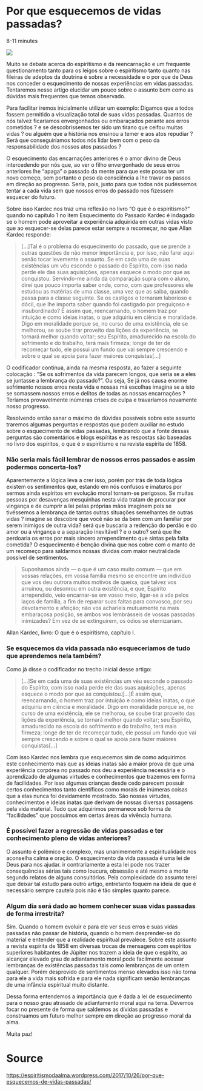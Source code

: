 # Por que esquecemos de vidas passadas?
8-11 minutes

![](https://espiritismodaalma.files.wordpress.com/2017/10/012-vidas-passadas-destaque.jpg?w=700)

Muito se debate acerca do espiritismo e da reencarnação e um frequente questionamento tanto para os leigos sobre o espiritismo tanto quanto nas fileiras de adeptos da doutrina é sobre a necessidade e o por que de Deus nos conceder o esquecimento de nossas experiências em vidas passadas. Tentaremos nesse artigo elucidar um pouco sobre o assunto bem como as dúvidas mais frequentes que temos observado.

Para facilitar iremos inicialmente utilizar um exemplo: Digamos que a todos fossem permitido a visualização total de suas vidas passadas. Quantos de nós talvez ficaríamos envergonhados ou embaraçados perante aos erros cometidos ? e se descobríssemos ter sido um tirano que ceifou muitas vidas ? ou alguém que a história nos ensinou a temer e aos atos repudiar ? Será que conseguiríamos todos nós lidar bem com o peso da responsabilidade dos nossos atos passados ?

O esquecimento das encarnações anteriores é o amor divino de Deus intercedendo por nós que, ao ver o filho envergonhado de seus erros anteriores lhe “apaga” o passado da mente para que este possa ter um novo começo, sem portanto o peso da consciência a lhe travar os passos em direção ao progresso. Seria, pois, justo para que todos nós pudéssemos tentar a cada vida sem que nossos erros do passado nos fizessem esquecer do futuro.

Sobre isso Kardec nos traz uma reflexão no livro “O que é o espiritismo?” quando no capítulo 1 no item Esquecimento do Passado Kardec é indagado se o homem pode aproveitar a experiência adquirida em outras vidas visto que ao esquecer-se delas parece estar sempre a recomeçar, no que Allan Kardec responde:

> […]Tal é o problema do esquecimento do passado, que se prende a outras questões de não menor importância e, por isso, não farei aqui senão tocar levemente o assunto. Se em cada uma de suas existências um véu esconde o passado do Espírito, com isso nada perde ele das suas aquisições, apenas esquece o modo por que as conquistou. Servindo-me ainda da comparação supra com o aluno, direi que pouco importa saber onde, como, com que professores ele estudou as matérias de uma classe, uma vez que as saiba, quando passa para a classe seguinte. Se os castigos o tornaram laborioso e dócil, que lhe importa saber quando foi castigado por preguiçoso e insubordinado? É assim que, reencarnando, o homem traz por intuição e como ideias inatas, o que adquiriu em ciência e moralidade. Digo em moralidade porque se, no curso de uma existência, ele se melhorou, se soube tirar proveito das lições da experiência, se tornará melhor quando voltar; seu Espírito, amadurecido na escola do sofrimento e do trabalho, terá mais firmeza; longe de ter de recomeçar tudo, ele possui um fundo que vai sempre crescendo e sobre o qual se apoia para fazer maiores conquistas[…]

O codificador continua, ainda na mesma resposta, ao fazer a seguinte colocação : “Se os sofrimentos da vida parecem longos, que seria se a eles se juntasse a lembrança do passado?”. Ou seja, Se já nos causa enorme sofrimento nossos erros nesta vida e nossas má escolhas imagina se a isto se somassem nossos erros e delitos de todas as nossas encarnações ? Teríamos provavelmente inúmeras crises de culpa e travaríamos novamente nosso progresso.

Resolvendo então sanar o máximo de dúvidas possíveis sobre este assunto traremos algumas perguntas e respostas que podem auxiliar no estudo sobre o esquecimento de vidas passadas, lembrando que a fonte dessas perguntas são comentários e blogs espíritas e as respostas são baseadas no livro dos espíritos, o que é o espiritismo e na revista espírita de 1858.

### Não seria mais fácil lembrar de nossos erros passados e assim podermos concerta-los?

Aparentemente a lógica leva a crer isso, porém por trás de toda lógica existem os sentimentos que, estando em nós confusos e imaturos por sermos ainda espíritos em evolução moral tornam-se perigosos. Se muitas pessoas por desavenças mesquinhas nesta vida tratam de procurar por vingança e de cumprir a lei pelas próprias mãos imaginem pois se tivéssemos a lembrança de tantas outras situações semelhantes de outras vidas ? imagine se descobre que você não se da bem com um familiar por serem inimigos de outra vida? será que buscaria a redenção  do perdão e do amor ou a vingança e a separação inevitável ? e o outro? será que lhe perdoaria os erros por mais sincero arrependimento que sintas pela falta cometida? O esquecimento é benção divina que nos cobre com o manto de um recomeço para saldarmos nossas dívidas com maior neutralidade possível de sentimentos.

> Suponhamos ainda — o que é um caso muito comum — que em vossas relações, em vossa família mesmo se encontre um indivíduo que vos deu outrora muitos motivos de queixa, que talvez vos arruinou, ou desonrou em outra existência, e que, Espírito arrependido, veio encarnar-se em vosso meio, ligar-se a vós pelos laços de família, a fim de reparar suas faltas para convosco, por seu devotamento e afeição; não vos acharíeis mutuamente na mais embaraçosa posição, se ambos vos lembrásseis de vossas passadas inimizades? Em vez de se extinguirem, os ódios se eternizariam.

Allan Kardec, livro: O que é o espiritismo, capítulo I.

### Se esquecemos da vida passada não esqueceríamos de tudo que aprendemos nela também?

Como já disse o codificador no trecho inicial desse artigo:

> […]Se em cada uma de suas existências um véu esconde o passado do Espírito, com isso nada perde ele das suas aquisições, apenas esquece o modo por que as conquistou.[…]É assim que, reencarnando, o homem traz por intuição e como ideias inatas, o que adquiriu em ciência e moralidade. Digo em moralidade porque se, no curso de uma existência, ele se melhorou, se soube tirar proveito das lições da experiência, se tornará melhor quando voltar; seu Espírito, amadurecido na escola do sofrimento e do trabalho, terá mais firmeza; longe de ter de recomeçar tudo, ele possui um fundo que vai sempre crescendo e sobre o qual se apoia para fazer maiores  conquistas[…]

Com isso Kardec nos lembra que esquecemos sim de como adquirimos este conhecimento mas que as ideias inatas são a maior prova de que uma experiência corpórea no passado nos deu a experiência necessária e o aprendizado de algumas virtudes e conhecimentos que trazemos em forma de facilidades. Por isso algumas crianças desde cedo parecem possuir certos conhecimentos tanto científicos como morais de inúmeras coisas que a elas nunca foi devidamente mostrado. São nossas virtudes, conhecimentos e ideias inatas que derivam de nossas diversas passagens pela vida material. Tudo que adquirimos permanece sob forma de “facilidades” que possuímos em certas áreas da vivência humana.

### É possível fazer a regressão de vidas passadas e ter conhecimento pleno de vidas anteriores?
O assunto é polêmico e complexo, mas unanimemente a espiritualidade nos aconselha calma e oração. O esquecimento da vida passada é uma lei de Deus para nos ajudar. ir contrariamente a esta lei pode nos trazer consequências sérias tais como loucura, obsessão e até mesmo a morte segundo relatos de alguns consultórios. Pela complexidade do assunto terei que deixar tal estudo para outro artigo, entretanto foquem na ideia de que é necessário sempre cautela pois não é tão simples quanto parece.

### Algum dia será dado ao homem conhecer suas vidas passadas de forma irrestrita?
Sim. Quando o homem evoluir e para ele ver seus erros e suas vidas passadas não passar de história, quando o homem desprender-se do material e entender que a realidade espiritual prevalece. Sobre este assunto a revista espírita de 1858 em diversas trocas de mensagens com espíritos superiores habitantes de Júpiter nos trazem a ideia de que o espírito, ao alcançar elevado grau de adiantamento moral pode facilmente acessar lembranças de existências passadas tais como lembranças de um ontem qualquer. Porém desprovido de sentimentos menso elevados isso não torna para ele a vida mais sofrida e para ele nada significam senão lembranças de uma infância espiritual muito distante.

Dessa forma entendemos a importância que é dada a lei de esquecimento para o nosso grau atrasado de adiantamento moral aqui na terra. Devemos focar no presente de forma que saldemos as dívidas passadas e construamos um futuro melhor sempre em direção ao progresso moral da alma.

Muita paz!

# Source
https://espiritismodaalma.wordpress.com/2017/10/26/por-que-esquecemos-de-vidas-passadas/
